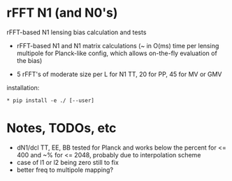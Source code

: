 # rFFT N1 (and N0's)
rFFT-based N1 lensing bias calculation and tests

* rFFT-based N1 and N1 matrix calculations (~ in O(ms) time per lensing multipole for Planck-like config, which allows on-the-fly evaluation of the bias)
  
* 5 rFFT's of moderate size per L for N1 TT, 20 for PP, 45 for MV or GMV

installation:

    * pip install -e ./ [--user]

# Notes, TODOs, etc
* dN1/dcl TT, EE, BB tested for Planck and works below the percent for <= 400 and ~% for <= 2048, probably due to interpolation scheme
* case of l1 or l2 being zero still to fix
* better freq to multipole mapping?
